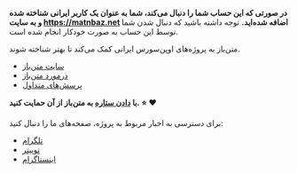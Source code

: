 **در صورتی که این حساب شما را دنبال می‌کند، شما به عنوان یک کاربر ایرانی شناخته شده و به سایت https://matnbaz.net اضافه شده‌اید.**
توجه داشته باشید که دنبال شدن شما توسط این حساب به صورت خودکار انجام شده است.

متن‌باز به پروژه‌های اوپن‌سورس ایرانی کمک می‌کند تا بهتر شناخته شوند.

- [سایت متن‌باز](https://matnbaz.net)
- [درمورد متن‌باز](https://github.com/matnbaz/matnbaz#readme)
- [پرسش‌های متداول](https://matnbaz.net/faq)

**با [دادن ستاره](https://github.com/matnbaz/matnbaz) به متن‌باز از آن حمایت کنید. ⭐️ ❤️**

برای دسترسی به اخبار مربوط به پروژه، صفحه‌های ما را دنبال کنید:

- [تلگرام](https://t.me/matnbaz_net)
- [توییتر](https://twitter.com/matnbaz_net)
- [اینستاگرام](https://instagram.com/matnbaz_net)
